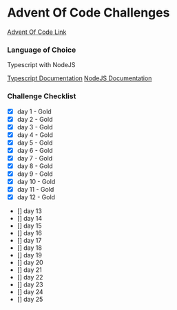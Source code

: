 # Advent Of Code Challenges

[Advent Of Code Link](https://adventofcode.com/)

### Language of Choice

Typescript with NodeJS

[Typescript Documentation](https://www.typescriptlang.org/docs/)
[NodeJS Documentation](https://nodejs.org/en/docs/)

### Challenge Checklist

- [x] day 1 - Gold
- [x] day 2 - Gold
- [x] day 3 - Gold
- [x] day 4 - Gold
- [x] day 5 - Gold
- [x] day 6 - Gold
- [x] day 7 - Gold
- [x] day 8 - Gold
- [x] day 9 - Gold
- [x] day 10 - Gold
- [x] day 11 - Gold
- [x] day 12 - Gold
- [] day 13
- [] day 14
- [] day 15
- [] day 16
- [] day 17
- [] day 18
- [] day 19
- [] day 20
- [] day 21
- [] day 22
- [] day 23
- [] day 24
- [] day 25
